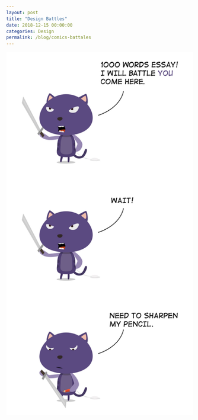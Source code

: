 ```yaml
---
layout: post
title: "Design Battles"
date: 2018-12-15 00:00:00
categories: Design
permalink: /blog/comics-battales
---
```


<span class="p600">![map](/blog_img/comics/sword.jpg)</span>



